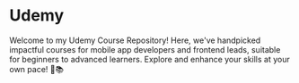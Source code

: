 # Udemy
Welcome to my Udemy Course Repository! Here, we've handpicked impactful courses for mobile app developers and frontend leads, suitable for beginners to advanced learners. Explore and enhance your skills at your own pace! 🚀📚

